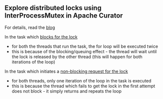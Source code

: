 ## Explore distributed locks using InterProcessMutex in Apache Curator

For details, read the [blog](https://simplydistributed.wordpress.com/2016/12/21/apache-curator-distributed-try-locks)

In the task which [blocks for the lock](https://github.com/abhirockzz/apache-curator-distributed-lock/blob/master/src/main/java/com/wordpress/simplydistributed/curator/disributedlock/BlockingLockTest.java#L30)

- for both the threads that run the task, the for loop will be executed twice
- this is because of the blocking/queuing effect - the thread will wait until the lock is released by the other thread (this will happen for both iterations of the loop)

In the task which initiates a [non-blocking request for the lock](https://github.com/abhirockzz/apache-curator-distributed-lock/blob/master/src/main/java/com/wordpress/simplydistributed/curator/disributedlock/NonBlockingLockTest.java#L30)

- for both threads, only one iteration of the loop in the task is executed
- this is because the thread which fails to get the lock in the first attempt does not block - it simply returns and repeats the loop
